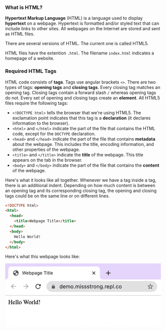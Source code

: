 ### What is HTML?

**Hypertext Markup Language** (HTML) is a language used to display **hypertext** on a webpage. Hypertext is formatted and/or styled text that can include links to other sites. All webpages on the Internet are stored and sent as HTML files.

There are several versions of HTML. The current one is called HTML5.

HTML files have the extention `.html`. The filename `index.html` indicates a homepage of a website.

### Required HTML Tags

HTML code consists of **tags**. Tags use angular brackets `<>`. There are two types of tags: **opening tags** and **closing tags**. Every closing tag matches an opening tag. Closing tags contain a forward slash `/` whereas opening tags do not. Every set of opening and closing tags create an **element**. All HTML5 files require the following tags:

* `<!DOCTYPE html>` tells the browser that we're using HTML5. The exclamation point indicates that this tag is a **declaration** (it declares information to the browser).
* `<html>` and `</html>` indicate the part of the file that contains the HTML code, except for the `DOCTYPE` declaration. 
* `<head>` and `</head>` indicate the part of the file that contains **metadata** about the webpage. This includes the title, encoding information, and other properties of the webpage.
* `<title>` and `</title>` indicate the **title** of the webpage. This title appears on the tab in the browser.
* `<body>` and `</body>` indicate the part of the file that contains the **content** of the webpage.

Here's what it looks like all together. Whenever we have a tag inside a tag, there is an additional indent. Depending on how much content is between an opening tag and its corresponding closing tag, the opening and closing tags could be on the same line or on different lines.

```html
<!DOCTYPE html>
<html>
  <head>
    <title>Webpage Title</title>
  </head>
  <body>
    Hello World!
  </body>
</html>
```

Here's what this webpage looks like:

![](../../Images/HTML_Hello_World.png)
